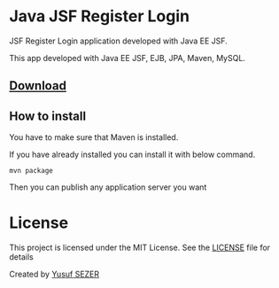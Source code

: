 # Java JSF Register Login

JSF Register Login application developed with Java EE JSF.

This app developed with Java EE JSF, EJB, JPA, Maven, MySQL.

## [Download](https://github.com/yusufsefasezer/jsf-register-login/archive/master.zip)

## How to install

You have to make sure that Maven is installed.

If you have already installed you can install it with below command.

``
mvn package
``

Then you can publish any application server you want

# License
This project is licensed under the MIT License. See the [LICENSE](LICENSE) file for details

Created by [Yusuf SEZER](http://www.yusufsezer.com)
